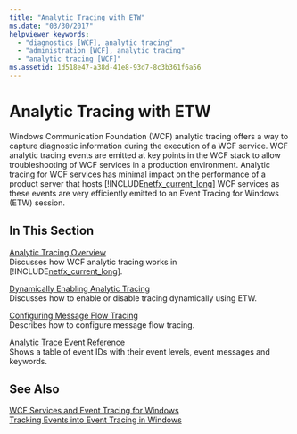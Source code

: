 ```yaml
---
title: "Analytic Tracing with ETW"
ms.date: "03/30/2017"
helpviewer_keywords: 
  - "diagnostics [WCF], analytic tracing"
  - "administration [WCF], analytic tracing"
  - "analytic tracing [WCF]"
ms.assetid: 1d518e47-a38d-41e8-93d7-8c3b361f6a56
---
```

# Analytic Tracing with ETW
Windows Communication Foundation (WCF) analytic tracing offers a way to capture diagnostic information during the execution of a WCF service. WCF analytic tracing events are emitted at key points in the WCF stack to allow troubleshooting of WCF services in a production environment. Analytic tracing for WCF services has minimal impact on the performance of a product server that hosts [!INCLUDE[netfx_current_long](../../../../../includes/netfx-current-long-md.md)] WCF services as these events are very efficiently emitted to an Event Tracing for Windows (ETW) session.  
  
## In This Section  
 [Analytic Tracing Overview](../../../../../docs/framework/wcf/diagnostics/etw/analytic-tracing-overview.md)  
 Discusses how WCF analytic tracing works in [!INCLUDE[netfx_current_long](../../../../../includes/netfx-current-long-md.md)].  
  
 [Dynamically Enabling Analytic Tracing](../../../../../docs/framework/wcf/diagnostics/etw/dynamically-enabling-analytic-tracing.md)  
 Discusses how to enable or disable tracing dynamically using ETW.  
  
 [Configuring Message Flow Tracing](../../../../../docs/framework/wcf/diagnostics/etw/configuring-message-flow-tracing.md)  
 Describes how to configure message flow tracing.  
  
 [Analytic Trace Event Reference](../../../../../docs/framework/wcf/diagnostics/etw/analytic-trace-event-reference.md)  
 Shows a table of event IDs with their event levels, event messages and keywords.  
  
## See Also  
 [WCF Services and Event Tracing for Windows](../../../../../docs/framework/wcf/samples/wcf-services-and-event-tracing-for-windows.md)  
 [Tracking Events into Event Tracing in Windows](../../../../../docs/framework/windows-workflow-foundation/samples/tracking-events-into-event-tracing-in-windows.md)
